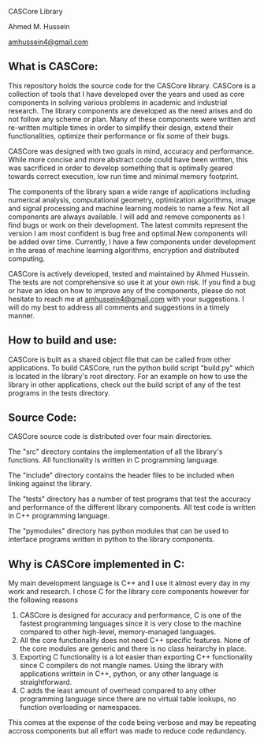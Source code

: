
CASCore Library

Ahmed M. Hussein

amhussein4@gmail.com

What is CASCore:
---------------
This repository holds the source code for the CASCore library. CASCore is 
a collection of tools that I have developed over the years and used as 
core components in solving various problems in academic and industrial 
research. The library components are developed as the need arises and do 
not follow any scheme or plan. Many of these components were written and 
re-written multiple times in order to simplify their design, extend their 
functionalities, optimize their performance or fix some of their bugs. 

CASCore was designed with two goals in mind, accuracy and performance. While 
more concise and more abstract code could have been written, this was 
sacrificed in order to develop something that is optimally geared towards 
correct execution, low run time and minimal memory footprint. 

The components of the library span a wide range of applications including 
numerical analysis, computational geometry, optimization algorithms, image 
and signal processing and machine learning models to name a few. Not all 
components are always available. I will add and remove components as I 
find bugs or work on their development. The latest commits represent the 
version I am most confident is bug free and optimal.New components will 
be added over time. Currently, I have a few components under development 
in the areas of machine learning algorithms, encryption and distributed 
computing. 

CASCore is actively developed, tested and maintained by Ahmed Hussein. The 
tests are not comprehensive so use it at your own risk. If you find a 
bug or have an idea on how to improve any of the components, please do 
not hesitate to reach me at amhussein4@gmail.com with your suggestions. 
I will do my best to address all comments and suggestions in a timely 
manner. 

How to build and use:
---------------------
CASCore is built as a shared object file that can be called from other 
applications. To build CASCore, run the python build script "build.py" 
which is located in the library's root directory. For an example on how 
to use the library in other applications, check out the build script of 
any of the test programs in the tests directory. 

Source Code:
------------
CASCore source code is distributed over four main directories. 

The "src" directory contains the implementation of all the library's 
functions. All functionality is written in C programming language. 

The "include" directory contains the header files to be included when 
linking against the library. 

The "tests" directory has a number of test programs that test the accuracy 
and performance of the different library components. All test code is 
written in C++ programming language. 

The "pymodules" directory has python modules that can be used to interface 
programs written in python to the library components. 

Why is CASCore implemented in C:
-------------------------------
My main development language is C++ and I use it almost every day in my 
work and research. I chose C for the library core components however for 
the following reasons

1. CASCore is designed for accuracy and performance, C is one of the fastest 
programming languages since it is very close to the machine compared to 
other high-level, memory-managed languages. 
2. All the core functionality does not need C++ specific features. None 
of the core modules are generic and there is no class heirarchy in place. 
3. Exporting C functionality is a lot easier than exporting C++ functionality 
since C compilers do not mangle names. Using the library with applications 
writtein in C++, python, or any other language is straightforward. 
4. C adds the least amount of overhead compared to any other programming 
language since there are no virtual table lookups, no function overloading 
or namespaces. 

This comes at the expense of the code being verbose and may be repeating 
accross components but all effort was made to reduce code redundancy. 


